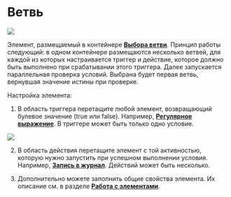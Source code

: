 # Ветвь

![](<../../../../.gitbook/assets/ветвь.png>)

Элемент, размещаемый в контейнере [**Выбора ветви**](https://docs.primo-rpa.ru/primo-rpa/g_elements/osnovnye-elementy/els_logic/el_logic_pickbranch). Принцип работы следующий: в одном контейнере размещаются несколько ветвей, для каждой из которых настраивается триггер и действие, которое должно быть выполнено при срабатывании этого триггера. Далее запускается параллельная проверка условий. Выбрана будет первая ветвь, вернувшая значение истины при проверке.

Настройка элемента:

1. В область триггера перетащите любой элемент, возвращающий булевое значение (true или false). Например, [**Регулярное выражение**](https://docs.primo-rpa.ru/primo-rpa/g_elements/osnovnye-elementy/els_data/els_data_strings/el_regex). В триггере может быть только одно условие.

![](<../../../../.gitbook/assets/триггер ветви.png>)

2. В область действия перетащите элемент с той активностью, которую нужно запустить при успешном выполнении условия. Например, [**Запись в журнал**](https://docs.primo-rpa.ru/primo-rpa/g_elements/osnovnye-elementy/els_dialogs/el_dialogs_addlog). Действий может быть несколько.

3. Дополнительно можете заполнить общие свойства элемента. Их описание см. в разделе  [**Работа с элементами**](https://docs.primo-rpa.ru/primo-rpa/primo-studio/process/elements).

